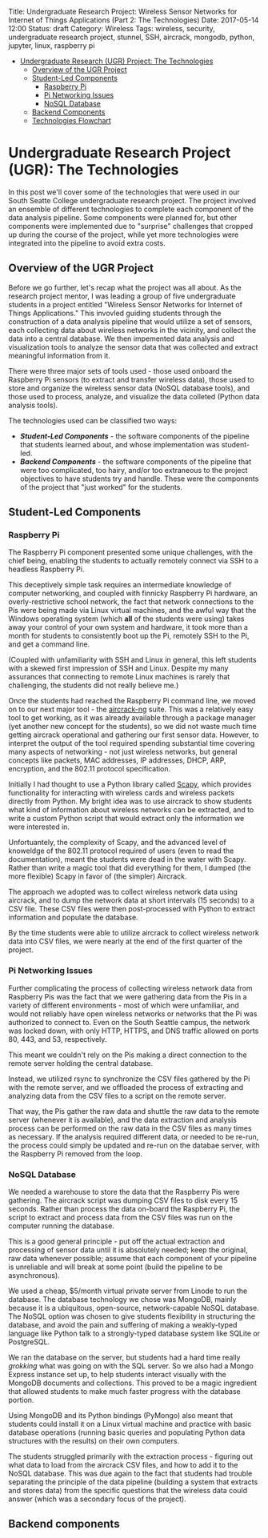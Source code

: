Title: Undergraduate Research Project: Wireless Sensor Networks for Internet of Things Applications (Part 2: The Technologies)
Date: 2017-05-14 12:00
Status: draft
Category: Wireless
Tags: wireless, security, undergraduate research project, stunnel, SSH, aircrack, mongodb, python, jupyter, linux, raspberry pi

* [Undergraduate Research (UGR) Project: The Technologies](#ugr2-tech)
	* [Overview of the UGR Project](#ugr2-overview)
	* [Student-Led Components](#ugr2-student)
		* [Raspberry Pi](#ugr2-pi)
		* [Pi Networking Issues](#ugr2-network-issues)
		* [NoSQL Database](#ugr2-db)
	* [Backend Components](#ugr2-backend)
	* [Technologies Flowchart](#ugr2-flowchart)

# Undergraduate Research Project (UGR): The Technologies

In this post we'll cover some of the technologies that were used in our
South Seatte College undergraduate research project.
The project involved an ensemble of different technologies
to complete each component of the data analysis pipeline.
Some components were planned for, but other components 
were implemented due to "surprise" challenges that cropped up 
during the course of the project, while yet more technologies
were integrated into the pipeline to avoid extra costs. 

<a name="ugr2-tech"></a>
## Overview of the UGR Project

Before we go further, let's recap what the project was all about.
As the research project mentor, I was leading a group of five undergraduate 
students in a project entitled "Wireless Sensor Networks for Internet of Things
Applications." This invovled guiding students through the construction of a data analysis
pipeline that would utilize a set of sensors, each collecting data about wireless networks 
in the vicinity, and collect the data into a central database. We then impemented
data analysis and visualization tools to analyze the sensor data that was collected
and extract meaningful information from it.

There were three major sets of tools used - those used onboard the Raspberry Pi sensors
(to extract and transfer wireless data), those used to store and organize 
the wireless sensor data (NoSQL database tools), and those used to process,
analyze, and visualize the data colleted (Python data analysis tools).

The technologies used can be classified two ways:
* ***Student-Led Components*** - the software components of the pipeline 
	that students learned about, and whose implementation was student-led. 
* ***Backend Components*** - the software components of the pipeline
	that were too complicated, too hairy, and/or too extraneous to the project
	objectives to have students try and handle. These were the components of the project
	that "just worked" for the students. 

<a name="ugr2-student"></a>
## Student-Led Components

<a name="ugr2-pi"></a>
### Raspberry Pi

The Raspberry Pi component presented some unique challenges, with the chief being,
enabling the students to actually remotely connect via SSH to a headless Raspberry Pi. 

This deceptively simple task requires an intermediate knowledge of computer networking,
and coupled with finnicky Raspberry Pi hardware, an overly-restrictive school network,
the fact that network connections to the Pis were being made via Linux virtual machines, 
and the awful way that the Windows operating system (which **all** of the students were using)
takes away your control of your own system and hardware, it took more than a month 
for students to consistently boot up the Pi, remotely SSH to the Pi, and get a command line. 

(Coupled with unfamiliarity with SSH and Linux in general, this left students with a skewed first impression
of SSH and Linux. Despite my many assurances that connecting to remote Linux machines is rarely 
that challenging, the students did not really believe me.) 

Once the students had reached the Raspberry Pi command line, we moved on to our next major tool - 
the [aircrack-ng](https://aircrack-ng.org) suite. This was a relatively easy tool to get working,
as it was already available through a package manager (yet another new concept for the students), 
so we did not waste much time getting aircrack operational and gathering our first sensor data. 
However, to interpret the output of the tool required spending substantial time covering 
many aspects of networking - not just wireless networks, but general concepts like packets,
MAC addresses, IP addresses, DHCP, ARP, encryption, and the 802.11 protocol specification.

Initially I had thought to use a Python library called [Scapy](http://secdev.org/projects/scapy/),
which provides functionality for interacting with wireless cards and wireless packets directly from Python.
My bright idea was to use aircrack to show students what kind of information about wireless networks
can be extracted, and to write a custom Python script that would extract only the information we were
interested in.

Unfortuantely, the complexity of Scapy, and the advanced level of knoweldge of the 802.11 protocol 
required of users (even to read the documentation), meant the students were dead in the water with Scapy.
Rather than write a magic tool that did everything for them, I dumped (the more flexible) Scapy 
in favor of (the simpler) Aircrack.

The approach we adopted was to collect wireless network data using aircrack, 
and to dump the network data at short intervals (15 seconds) to a CSV file. 
These CSV files were then post-processed with Python to extract information 
and populate the database. 

By the time students were able to utilize aircrack to collect wireless network data
into CSV files, we were nearly at the end of the first quarter of the project. 

<a name="ugr2-network-issues"></a>
### Pi Networking Issues

Further complicating the process of collecting wireless network data from 
Raspberry Pis was the fact that we were gathering data from the Pis in a
variety of different environments - most of which were unfamiliar, 
and would not reliably have open wireless networks or networks that the Pi
was authorized to connect to. 
Even on the South Seattle campus, the network was locked down, with only
HTTP, HTTPS, and DNS traffic allowed on ports 80, 443, and 53, respectively.

This meant we couldn't rely on the Pis making a direct connection to the 
remote server holding the central database. 

Instead, we utilized rsync to synchronize the CSV files gathered by the Pi
with the remote server, and we offloaded the process of extracting and analyzing 
data from the CSV files to a script on the remote server.

That way, the Pis gather the raw data and shuttle the raw data to the remote server
(whenever it is available), and the data extraction and analysis process can be performed
on the raw data in the CSV files as many times as necessary. If the analysis 
required different data, or needed to be re-run, the process could simply be updated
and re-run on the databae server, with the Raspberry Pi removed from the loop.

<a name="ugr2-db"></a>
### NoSQL Database

We needed a warehouse to store the data that the Raspberry Pis were gathering.
The aircrack script was dumping CSV files to disk every 15 seconds. 
Rather than process the data on-board the Raspberry Pi, 
the script to extract and process data from the CSV files 
was run on the computer running the database.

This is a good general principle - put off the actual extraction and processing 
of sensor data until it is absolutely needed; keep the original, raw data 
whenever possible; assume that each component of your pipeline is unreliable and 
will break at some point (build the pipeline to be asynchronous).

We used a cheap, $5/month virtual private server from Linode
to run the database. The database technology we chose was MongoDB,
mainly because it is a ubiquitous, open-source, network-capable 
NoSQL database. The NoSQL option was chosen to give students
flexibility in structuring the database, and avoid the pain and suffering
of making a weakly-typed language like Python talk to a strongly-typed 
database system like SQLite or PostgreSQL.

We ran the database on the server, but students had a hard time 
really *grokking* what was going on with the SQL server. So  we also had
a Mongo Express instance set up, to help students interact visually with 
the MongoDB documents and collections. This proved to be a magic ingredient 
that allowed students to make much faster progress with the database portion.

Using MongoDB and its Python bindings (PyMongo) also meant that students could 
install it on a Linux virtual machine and practice with basic database operations
(running basic queries and populating Python data structures with the results)
on their own computers.

The students struggled primarily with the extraction process - figuring out what data
to load from the aircrack CSV files, and how to add it to the NoSQL database.
This was due again to the fact that students had trouble separating the 
principle of the data pipeline (building a system that extracts and stores data)
from the specific questions that the wireless data could answer 
(which was a secondary focus of the project).

<a name="ugr2-backend"></a>
## Backend components





